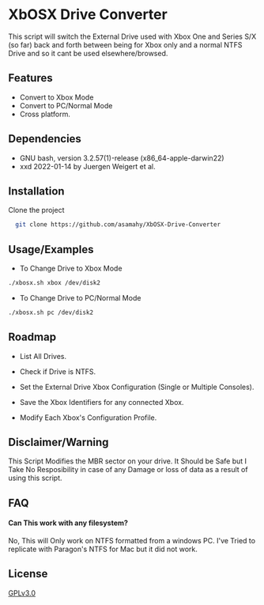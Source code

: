 
# XbOSX Drive Converter

This script will switch the External Drive used with Xbox One and Series S/X (so far) back and forth between being for Xbox only and a normal NTFS Drive and so it cant be used elsewhere/browsed.


## Features

- Convert to Xbox Mode
- Convert to PC/Normal Mode
- Cross platform.

## Dependencies
- GNU bash, version 3.2.57(1)-release (x86_64-apple-darwin22)
- xxd 2022-01-14 by Juergen Weigert et al.
## Installation

Clone the project

```bash
  git clone https://github.com/asamahy/XbOSX-Drive-Converter
```

## Usage/Examples

- To Change Drive to Xbox Mode
```bash
./xbosx.sh xbox /dev/disk2
```

- To Change Drive to PC/Normal Mode
```bash
./xbosx.sh pc /dev/disk2
```


## Roadmap

- List All Drives.

- Check if Drive is NTFS.

- Set the External Drive Xbox Configuration (Single or Multiple Consoles).

- Save the Xbox Identifiers for any connected Xbox.

- Modify Each Xbox's Configuration Profile.


## Disclaimer/Warning
This Script Modifies the MBR sector on your drive. It Should be Safe but I Take No Resposibility in case of any Damage
or loss of data as a result of using this script.
## FAQ

#### Can This work with any filesystem?

No, This will Only work on NTFS formatted from a windows PC. I've Tried to replicate with Paragon's NTFS for Mac
but it did not work.


## License

[GPLv3.0](https://choosealicense.com/licenses/gpl-3.0/)
